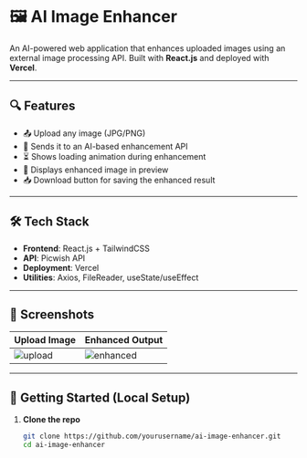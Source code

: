# 🖼️ AI Image Enhancer

An AI-powered web application that enhances uploaded images using an external image processing API. Built with **React.js** and deployed with **Vercel**.

---

## 🔍 Features

- 📤 Upload any image (JPG/PNG)
- 🚀 Sends it to an AI-based enhancement API
- ⏳ Shows loading animation during enhancement
- 🌟 Displays enhanced image in preview
- 📥 Download button for saving the enhanced result

---

## 🛠️ Tech Stack

- **Frontend**: React.js + TailwindCSS
- **API**: Picwish API
- **Deployment**: Vercel
- **Utilities**: Axios, FileReader, useState/useEffect

---

## 📸 Screenshots

| Upload Image | Enhanced Output |
|--------------|-----------------|
| ![upload](./screenshots/upload.png) | ![enhanced](./screenshots/enhanced.png) |

---

## 🚀 Getting Started (Local Setup)

1. **Clone the repo**
   ```bash
   git clone https://github.com/yourusername/ai-image-enhancer.git
   cd ai-image-enhancer
